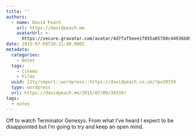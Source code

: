 ```yaml
---
title: ''
authors:
  - name: David Peach
    url: https://davidpeach.me
    avatarUrl: >-
      https://secure.gravatar.com/avatar/4d7faf5eee1f055a85788c44936b8995eaab6dfb004e7854ec747ccb272e91ee?s=96&d=mm&r=g
date: 2015-07-09T20:21:00.000Z
metadata:
  categories:
    - Notes
  tags:
    - Cinema
    - Films
  uuid: 11ty/import::wordpress::https://davidpeach.co.uk/?p=39339
  type: wordpress
  url: https://davidpeach.me/2015/07/09/39339/
tags:
  - notes
---
```

Off to watch Terminator Genesys. From what I’ve heard I expect to be disappointed but I’m going to try and keep an open mind.